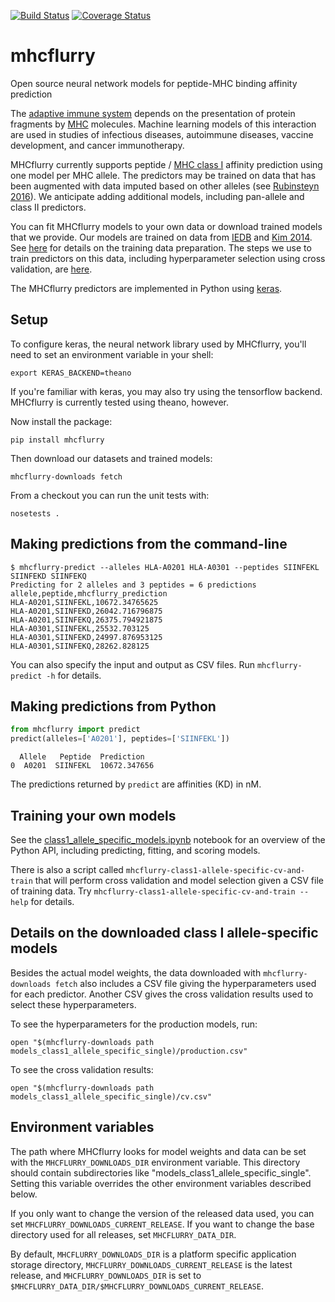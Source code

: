 [![Build Status](https://travis-ci.org/hammerlab/mhcflurry.svg?branch=master)](https://travis-ci.org/hammerlab/mhcflurry) [![Coverage Status](https://coveralls.io/repos/github/hammerlab/mhcflurry/badge.svg?branch=master)](https://coveralls.io/github/hammerlab/mhcflurry?branch=master)

# mhcflurry
Open source neural network models for peptide-MHC binding affinity prediction

The [adaptive immune system](https://en.wikipedia.org/wiki/Adaptive_immune_system) depends on the presentation of protein fragments by [MHC](https://en.wikipedia.org/wiki/Major_histocompatibility_complex) molecules. Machine learning models of this interaction are used in studies of infectious diseases, autoimmune diseases, vaccine development, and cancer immunotherapy.

MHCflurry currently supports peptide / [MHC class I](https://en.wikipedia.org/wiki/MHC_class_I) affinity prediction using one model per MHC allele. The predictors may be trained on data that has been augmented with data imputed based on other alleles (see [Rubinsteyn 2016](http://biorxiv.org/content/early/2016/06/07/054775)). We anticipate adding additional models, including pan-allele and class II predictors.

You can fit MHCflurry models to your own data or download trained models that we provide. Our models are trained on data from [IEDB](http://www.iedb.org/home_v3.php) and [Kim 2014](http://bmcbioinformatics.biomedcentral.com/articles/10.1186/1471-2105-15-241). See [here](https://github.com/hammerlab/mhcflurry/tree/master/downloads-generation/data_combined_iedb_kim2014) for details on the training data preparation. The steps we use to train predictors on this data, including hyperparameter selection using cross validation, are [here](https://github.com/hammerlab/mhcflurry/tree/master/downloads-generation/models_class1_allele_specific_single).

The MHCflurry predictors are implemented in Python using [keras](https://keras.io).

## Setup

To configure keras, the neural network library used by MHCflurry, you'll need to set an environment variable in your shell:

```
export KERAS_BACKEND=theano
```

If you're familiar with keras, you may also try using the tensorflow backend. MHCflurry is currently tested using theano, however.
 

Now install the package:

```
pip install mhcflurry
```

Then download our datasets and trained models:

```
mhcflurry-downloads fetch
```

From a checkout you can run the unit tests with:

```
nosetests .
```

## Making predictions from the command-line

```shell
$ mhcflurry-predict --alleles HLA-A0201 HLA-A0301 --peptides SIINFEKL SIINFEKD SIINFEKQ
Predicting for 2 alleles and 3 peptides = 6 predictions
allele,peptide,mhcflurry_prediction
HLA-A0201,SIINFEKL,10672.34765625
HLA-A0201,SIINFEKD,26042.716796875
HLA-A0201,SIINFEKQ,26375.794921875
HLA-A0301,SIINFEKL,25532.703125
HLA-A0301,SIINFEKD,24997.876953125
HLA-A0301,SIINFEKQ,28262.828125
```

You can also specify the input and output as CSV files. Run `mhcflurry-predict -h` for details.


## Making predictions from Python

```python
from mhcflurry import predict
predict(alleles=['A0201'], peptides=['SIINFEKL'])
```

```
  Allele   Peptide  Prediction
0  A0201  SIINFEKL  10672.347656
```

The predictions returned by `predict` are affinities (KD) in nM.

## Training your own models

See the [class1_allele_specific_models.ipynb](https://github.com/hammerlab/mhcflurry/blob/master/examples/class1_allele_specific_models.ipynb) notebook for an overview of the Python API, including predicting, fitting, and scoring models.

There is also a script called `mhcflurry-class1-allele-specific-cv-and-train` that will perform cross validation and model selection given a CSV file of training data. Try `mhcflurry-class1-allele-specific-cv-and-train --help` for details.

## Details on the downloaded class I allele-specific models

Besides the actual model weights, the data downloaded with `mhcflurry-downloads fetch` also includes a CSV file giving the hyperparameters used for each predictor. Another CSV gives the cross validation results used to select these hyperparameters.

To see the hyperparameters for the production models, run:

```
open "$(mhcflurry-downloads path models_class1_allele_specific_single)/production.csv"
```

To see the cross validation results:

```
open "$(mhcflurry-downloads path models_class1_allele_specific_single)/cv.csv"
```

## Environment variables

The path where MHCflurry looks for model weights and data can be set with the `MHCFLURRY_DOWNLOADS_DIR` environment variable. This directory should contain subdirectories like "models_class1_allele_specific_single". Setting this variable overrides the other environment variables described below.

If you only want to change the version of the released data used, you can set `MHCFLURRY_DOWNLOADS_CURRENT_RELEASE`. If you want to change the base directory used for all releases, set `MHCFLURRY_DATA_DIR`.

By default, `MHCFLURRY_DOWNLOADS_DIR` is a platform specific application storage directory, `MHCFLURRY_DOWNLOADS_CURRENT_RELEASE` is the latest release, and `MHCFLURRY_DOWNLOADS_DIR` is set to `$MHCFLURRY_DATA_DIR/$MHCFLURRY_DOWNLOADS_CURRENT_RELEASE`.
